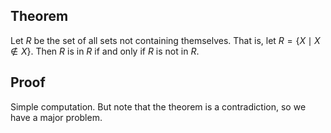 ## Theorem
Let $R$ be the set of all sets not containing themselves. That is, let $R = \{X \mid X\notin X\}$. Then $R$ is in $R$ if and only if $R$ is not in $R$.

## Proof
Simple computation. But note that the theorem is a contradiction, so we have a major problem.